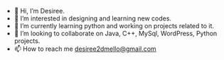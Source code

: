 - 👋 Hi, I’m Desiree.
- 👀 I’m interested in designing and learning new codes.
- 🌱 I’m currently learning python and working on projects related to it.
- 💞️ I’m looking to collaborate on Java, C++, MySql, WordPress, Python projects.
- 📫 How to reach me desiree2dmello@gmail.com

<!---
desireedmello/desireedmello is a ✨ special ✨ repository because its `README.md` (this file) appears on your GitHub profile.
You can click the Preview link to take a look at your changes.
--->
